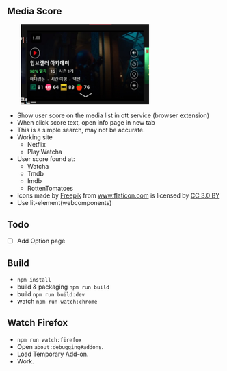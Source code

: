 ## Media Score

<img src="./example.jpg" width="300" style="margin-left:2rem"/>

- Show user score on the media list in ott service (browser extension)
- When click score text, open info page in new tab
- This is a simple search, may not be accurate.
- Working site
  - Netflix
  - Play.Watcha
- User score found at:
  - Watcha
  - Tmdb
  - Imdb
  - RottenTomatoes
- <div>Icons made by <a href="https://www.flaticon.com/authors/freepik" title="Freepik">Freepik</a> from <a href="https://www.flaticon.com/" 		    title="Flaticon">www.flaticon.com</a> is licensed by <a href="http://creativecommons.org/licenses/by/3.0/" 		    title="Creative Commons BY 3.0" target="_blank">CC 3.0 BY</a></div
- Use lit-element(webcomponents)

## Todo

- [ ] Add Option page

## Build

- `npm install`
- build & packaging `npm run build`
- build `npm run build:dev`
- watch `npm run watch:chrome`

## Watch Firefox

- `npm run watch:firefox`
- Open `about:debugging#addons`.
- Load Temporary Add-on.
- Work.
